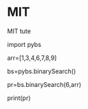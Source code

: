 # MIT
MIT tute

import pybs

arr=[1,3,4,6,7,8,9]

bs=pybs.binarySearch()

pr=bs.binarySearch(6,arr)

print(pr)
